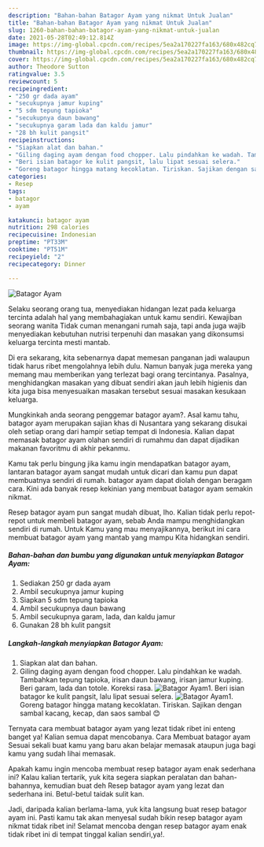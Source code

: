 ```yaml
---
description: "Bahan-bahan Batagor Ayam yang nikmat Untuk Jualan"
title: "Bahan-bahan Batagor Ayam yang nikmat Untuk Jualan"
slug: 1260-bahan-bahan-batagor-ayam-yang-nikmat-untuk-jualan
date: 2021-05-28T02:49:12.814Z
image: https://img-global.cpcdn.com/recipes/5ea2a170227fa163/680x482cq70/batagor-ayam-foto-resep-utama.jpg
thumbnail: https://img-global.cpcdn.com/recipes/5ea2a170227fa163/680x482cq70/batagor-ayam-foto-resep-utama.jpg
cover: https://img-global.cpcdn.com/recipes/5ea2a170227fa163/680x482cq70/batagor-ayam-foto-resep-utama.jpg
author: Theodore Sutton
ratingvalue: 3.5
reviewcount: 5
recipeingredient:
- "250 gr dada ayam"
- "secukupnya jamur kuping"
- "5 sdm tepung tapioka"
- "secukupnya daun bawang"
- "secukupnya garam lada dan kaldu jamur"
- "28 bh kulit pangsit"
recipeinstructions:
- "Siapkan alat dan bahan."
- "Giling daging ayam dengan food chopper. Lalu pindahkan ke wadah. Tambahkan tepung tapioka, irisan daun bawang, irisan jamur kuping. Beri garam, lada dan totole. Koreksi rasa."
- "Beri isian batagor ke kulit pangsit, lalu lipat sesuai selera."
- "Goreng batagor hingga matang kecoklatan. Tiriskan. Sajikan dengan sambal kacang, kecap, dan saos sambal 😊"
categories:
- Resep
tags:
- batagor
- ayam

katakunci: batagor ayam 
nutrition: 298 calories
recipecuisine: Indonesian
preptime: "PT33M"
cooktime: "PT51M"
recipeyield: "2"
recipecategory: Dinner

---
```



![Batagor Ayam](https://img-global.cpcdn.com/recipes/5ea2a170227fa163/680x482cq70/batagor-ayam-foto-resep-utama.jpg)

Selaku seorang orang tua, menyediakan hidangan lezat pada keluarga tercinta adalah hal yang membahagiakan untuk kamu sendiri. Kewajiban seorang  wanita Tidak cuman menangani rumah saja, tapi anda juga wajib menyediakan kebutuhan nutrisi terpenuhi dan masakan yang dikonsumsi keluarga tercinta mesti mantab.

Di era  sekarang, kita sebenarnya dapat memesan panganan jadi walaupun tidak harus ribet mengolahnya lebih dulu. Namun banyak juga mereka yang memang mau memberikan yang terlezat bagi orang tercintanya. Pasalnya, menghidangkan masakan yang dibuat sendiri akan jauh lebih higienis dan kita juga bisa menyesuaikan masakan tersebut sesuai masakan kesukaan keluarga. 



Mungkinkah anda seorang penggemar batagor ayam?. Asal kamu tahu, batagor ayam merupakan sajian khas di Nusantara yang sekarang disukai oleh setiap orang dari hampir setiap tempat di Indonesia. Kalian dapat memasak batagor ayam olahan sendiri di rumahmu dan dapat dijadikan makanan favoritmu di akhir pekanmu.

Kamu tak perlu bingung jika kamu ingin mendapatkan batagor ayam, lantaran batagor ayam sangat mudah untuk dicari dan kamu pun dapat membuatnya sendiri di rumah. batagor ayam dapat diolah dengan beragam cara. Kini ada banyak resep kekinian yang membuat batagor ayam semakin nikmat.

Resep batagor ayam pun sangat mudah dibuat, lho. Kalian tidak perlu repot-repot untuk membeli batagor ayam, sebab Anda mampu menghidangkan sendiri di rumah. Untuk Kamu yang mau menyajikannya, berikut ini cara membuat batagor ayam yang mantab yang mampu Kita hidangkan sendiri.

<!--inarticleads1-->

##### Bahan-bahan dan bumbu yang digunakan untuk menyiapkan Batagor Ayam:

1. Sediakan 250 gr dada ayam
1. Ambil secukupnya jamur kuping
1. Siapkan 5 sdm tepung tapioka
1. Ambil secukupnya daun bawang
1. Ambil secukupnya garam, lada, dan kaldu jamur
1. Gunakan 28 bh kulit pangsit




<!--inarticleads2-->

##### Langkah-langkah menyiapkan Batagor Ayam:

1. Siapkan alat dan bahan.
1. Giling daging ayam dengan food chopper. Lalu pindahkan ke wadah. Tambahkan tepung tapioka, irisan daun bawang, irisan jamur kuping. Beri garam, lada dan totole. Koreksi rasa.
<img src="https://img-global.cpcdn.com/steps/fa4396743fe7dac6/160x128cq70/batagor-ayam-langkah-memasak-2-foto.jpg" alt="Batagor Ayam">1. Beri isian batagor ke kulit pangsit, lalu lipat sesuai selera.
<img src="https://img-global.cpcdn.com/steps/7a7a4ef054584c30/160x128cq70/batagor-ayam-langkah-memasak-3-foto.jpg" alt="Batagor Ayam">1. Goreng batagor hingga matang kecoklatan. Tiriskan. Sajikan dengan sambal kacang, kecap, dan saos sambal 😊




Ternyata cara membuat batagor ayam yang lezat tidak ribet ini enteng banget ya! Kalian semua dapat mencobanya. Cara Membuat batagor ayam Sesuai sekali buat kamu yang baru akan belajar memasak ataupun juga bagi kamu yang sudah lihai memasak.

Apakah kamu ingin mencoba membuat resep batagor ayam enak sederhana ini? Kalau kalian tertarik, yuk kita segera siapkan peralatan dan bahan-bahannya, kemudian buat deh Resep batagor ayam yang lezat dan sederhana ini. Betul-betul taidak sulit kan. 

Jadi, daripada kalian berlama-lama, yuk kita langsung buat resep batagor ayam ini. Pasti kamu tak akan menyesal sudah bikin resep batagor ayam nikmat tidak ribet ini! Selamat mencoba dengan resep batagor ayam enak tidak ribet ini di tempat tinggal kalian sendiri,ya!.

